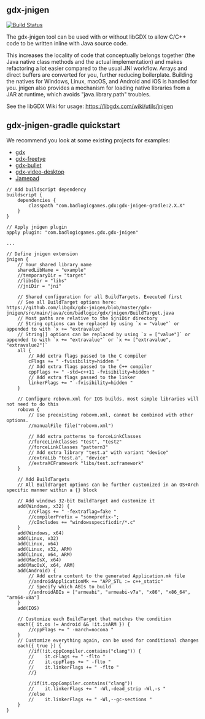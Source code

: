 ## gdx-jnigen

[![Build Status](https://github.com/libgdx/gdx-jnigen/workflows/Build%20and%20deploy/badge.svg)](https://github.com/libgdx/gdx-jnigen/actions?query=workflow%3A"Build+and+deploy")

The gdx-jnigen tool can be used with or without libGDX to allow C/C++ code to be written inline
with Java source code. 

This increases the locality of code that conceptually belongs together (the Java native class methods and the actual implementation) and makes refactoring a lot easier
compared to the usual JNI workflow. Arrays and direct buffers are converted for you, further
reducing boilerplate. Building the natives for Windows, Linux, macOS, and Android and iOS is handled for
you. jnigen also provides a mechanism for loading native libraries from a JAR at runtime, which
avoids "java.library.path" troubles.

See the libGDX Wiki for usage: https://libgdx.com/wiki/utils/jnigen

## gdx-jnigen-gradle quickstart

We recommend you look at some existing projects for examples:
- [gdx](https://github.com/libgdx/libgdx/blob/master/gdx/build.gradle)
- [gdx-freetye](https://github.com/libgdx/libgdx/blob/master/extensions/gdx-freetype/build.gradle)
- [gdx-bullet](https://github.com/libgdx/libgdx/blob/master/extensions/gdx-bullet/build.gradle)
- [gdx-video-desktop](https://github.com/libgdx/gdx-video/blob/master/gdx-video-desktop/build.gradle)
- [Jamepad](https://github.com/libgdx/Jamepad/blob/master/build.gradle)

```
// Add buildscript dependency
buildscript {
    dependencies {
        classpath "com.badlogicgames.gdx:gdx-jnigen-gradle:2.X.X"
    }
}

// Apply jnigen plugin
apply plugin: "com.badlogicgames.gdx.gdx-jnigen"

...

// Define jnigen extension
jnigen {
    // Your shared library name
    sharedLibName = "example"
    //temporaryDir = "target"
    //libsDir = "libs"
    //jniDir = "jni"

    // Shared configuration for all BuildTargets. Executed first
    // See all BuildTarget options here: https://github.com/libgdx/gdx-jnigen/blob/master/gdx-jnigen/src/main/java/com/badlogic/gdx/jnigen/BuildTarget.java
    // Most paths are relative to the $jniDir directory
    // String options can be replaced by using `x = "value"` or appended to with `x += "extravalue"`
    // String[] options can be replaced by using `x = ["value"]` or appended to with `x += "extravalue"` or `x += ["extravalue", "extravalue2"]`
    all {
        // Add extra flags passed to the C compiler
        cFlags += " -fvisibility=hidden "
        // Add extra flags passed to the C++ compiler
        cppFlags += " -std=c++11 -fvisibility=hidden "
        // Add extra flags passed to the linker
        linkerFlags += " -fvisibility=hidden "
    }

    // Configure robovm.xml for IOS builds, most simple libraries will not need to do this
    robovm {
        // Use preexisting robovm.xml, cannot be combined with other options.
        //manualFile file("robovm.xml")
        
        // Add extra patterns to forceLinkClasses
        //forceLinkClasses "test", "test2"
        //forceLinkClasses "pattern3"
        // Add extra library "test.a" with variant "device"
        //extraLib "test.a", "device"
        //extraXCFramework "libs/test.xcframework"
    }

    // Add BuildTargets
    // All BuildTarget options can be further customized in an OS+Arch specific manner within a {} block

    // Add windows 32-bit BuildTarget and customize it
    add(Windows, x32) {
        //cFlags += " -fextraflag=fake "
        //compilerPrefix = "someprefix-";
        //cIncludes += "windowsspecificdir/*.c"
    }
    add(Windows, x64)
    add(Linux, x32)
    add(Linux, x64)
    add(Linux, x32, ARM)
    add(Linux, x64, ARM)
    add(MacOsX, x64)
    add(MacOsX, x64, ARM)
    add(Android) {
        // Add extra content to the generated Application.mk file
        //androidApplicationMk += "APP_STL := c++_static"
        // Specify which ABIs to build
        //androidABIs = ["armeabi", "armeabi-v7a", "x86", "x86_64", "arm64-v8a"]
    }
    add(IOS)

    // Customize each BuildTarget that matches the condition
    each({ it.os != Android && !it.isARM }) {
        //cppFlags += " -march=nocona "
    }
    // Customize everything again, can be used for conditional changes
    each({ true }) {
        //if(!it.cppCompiler.contains("clang")) {
        //    it.cFlags += " -flto "
        //    it.cppFlags += " -flto "
        //    it.linkerFlags += " -flto "
        //}

        //if(it.cppCompiler.contains("clang"))
        //    it.linkerFlags += " -Wl,-dead_strip -Wl,-s "
        //else
        //    it.linkerFlags += " -Wl,--gc-sections "
    }
}
```
